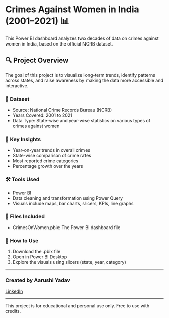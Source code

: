 # Crimes Against Women in India (2001–2021) 📊

This Power BI dashboard analyzes two decades of data on crimes against women in India, based on the official NCRB dataset.

## 🔍 Project Overview

The goal of this project is to visualize long-term trends, identify patterns across states, and raise awareness by making the data more accessible and interactive.

### 📂 Dataset
- Source: National Crime Records Bureau (NCRB)
- Years Covered: 2001 to 2021
- Data Type: State-wise and year-wise statistics on various types of crimes against women

### 📌 Key Insights
- Year-on-year trends in overall crimes
- State-wise comparison of crime rates
- Most reported crime categories
- Percentage growth over the years

### 🛠 Tools Used
- Power BI
- Data cleaning and transformation using Power Query
- Visuals include maps, bar charts, slicers, KPIs, line graphs

### 📁 Files Included
- CrimesOnWomen.pbix: The Power BI dashboard file

### 🔗 How to Use
1. Download the .pbix file
2. Open in Power BI Desktop
3. Explore the visuals using slicers (state, year, category)

---

### Created by Aarushi Yadav  
[LinkedIn](www.linkedin.com/in/aarushi-yadav-6b0024289)

---

This project is for educational and personal use only. Free to use with credits.


